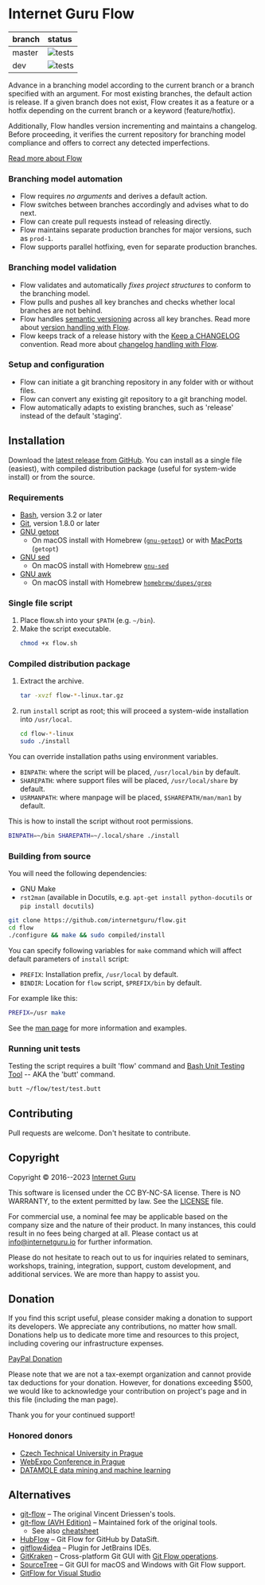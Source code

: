 # Internet Guru Flow

| branch  | status |
| :------------- | :------------- |
| master | ![tests](https://github.com/internetguru/flow/actions/workflows/test.yml/badge.svg?branch=master) |
| dev | ![tests](https://github.com/internetguru/flow/actions/workflows/test.yml/badge.svg?branch=dev) |

Advance in a branching model according to the current branch or a branch specified with an argument. For most existing branches, the default action is release. If a given branch does not exist, Flow creates it as a feature or a hotfix depending on the current branch or a keyword (feature/hotfix).

Additionally, Flow handles version incrementing and maintains a changelog. Before proceeding, it verifies the current repository for branching model compliance and offers to correct any detected imperfections.

[Read more about Flow](https://blog.internetguru.io/tags/flow/)


### Branching model automation

- Flow requires *no arguments* and derives a default action.
- Flow switches between branches accordingly and advises what to do next.
- Flow can create pull requests instead of releasing directly.
- Flow maintains separate production branches for major versions, such as `prod-1`.
- Flow supports parallel hotfixing, even for separate production branches.

### Branching model validation

 - Flow validates and automatically *fixes project structures* to conform to the branching model.
 - Flow pulls and pushes all key branches and checks whether local branches are not behind.
 - Flow handles [semantic versioning](https://semver.org/) across all key branches. Read more about [version handling with Flow](https://blog.internetguru.io/2023/04/05/flow-version/).
 - Flow keeps track of a release history with the [Keep a CHANGELOG](https://keepachangelog.com/en/) convention. Read more about [changelog handling with Flow](https://blog.internetguru.io/2023/04/08/flow-changelog/).

### Setup and configuration

 - Flow can initiate a git branching repository in any folder with or without files.
 - Flow can convert any existing git repository to a git branching model.
 - Flow automatically adapts to existing branches, such as 'release' instead of the default 'staging'.


## Installation

Download the [latest release from GitHub](https://github.com/internetguru/flow/releases/latest). You can install as a single file (easiest), with compiled distribution package (useful for system-wide install) or from the source.


### Requirements

- [Bash](https://www.gnu.org/software/bash/), version 3.2 or later
- [Git](https://git-scm.com/), version 1.8.0 or later
- [GNU getopt](http://frodo.looijaard.name/project/getopt)
  - On macOS install with Homebrew ([`gnu-getopt`](http://braumeister.org/formula/gnu-getopt)) or with [MacPorts](https://www.macports.org/) (`getopt`)
- [GNU sed](https://www.gnu.org/software/sed/)
  - On macOS install with Homebrew [`gnu-sed`](http://braumeister.org/formula/gnu-sed)
- [GNU awk](https://www.gnu.org/software/gawk/)
  - On macOS install with Homebrew [`homebrew/dupes/grep`](https://github.com/Homebrew/homebrew-dupes)


### Single file script

1. Place flow.sh into your `$PATH` (e.g. `~/bin`).
2. Make the script executable.
   ```bash
   chmod +x flow.sh
   ```


### Compiled distribution package

1. Extract the archive.
   ```bash
   tar -xvzf flow-*-linux.tar.gz
   ```
2. run `install` script as root; this will proceed a system-wide installation into `/usr/local`.
   ```bash
   cd flow-*-linux
   sudo ./install
   ```

You can override installation paths using environment variables.

- `BINPATH`: where the script will be placed, `/usr/local/bin` by default.
- `SHAREPATH`: where support files will be placed, `/usr/local/share` by default.
- `USRMANPATH`: where manpage will be placed, `$SHAREPATH/man/man1` by default.

This is how to install the script without root permissions.

```bash
BINPATH=~/bin SHAREPATH=~/.local/share ./install
```


### Building from source

You will need the following dependencies:

- GNU Make
- `rst2man` (available in Docutils, e.g. `apt-get install python-docutils` or `pip install docutils`)

```bash
git clone https://github.com/internetguru/flow.git
cd flow
./configure && make && sudo compiled/install
```

You can specify following variables for `make` command which will affect default parameters of `install` script:

- `PREFIX`: Installation prefix, `/usr/local` by default.
- `BINDIR`: Location for `flow` script, `$PREFIX/bin` by default.

For example like this:

```bash
PREFIX=/usr make
```

See the [man page](flow.1.rst) for more information and examples.


### Running unit tests

Testing the script requires a built 'flow' command and [Bash Unit Testing Tool](https://github.com/internetguru/butt) -- AKA the 'butt' command.

```bash
butt ~/flow/test/test.butt
```


## Contributing

Pull requests are welcome. Don't hesitate to contribute.


## Copyright

Copyright © 2016--2023 [Internet Guru](https://www.internetguru.io)

This software is licensed under the CC BY-NC-SA license. There is NO WARRANTY, to the extent permitted by law. See the [LICENSE](LICENSE) file.

For commercial use, a nominal fee may be applicable based on the company size and the nature of their product. In many instances, this could result in no fees being charged at all. Please contact us at info@internetguru.io for further information.

Please do not hesitate to reach out to us for inquiries related to seminars, workshops, training, integration, support, custom development, and additional services. We are more than happy to assist you.


## Donation

If you find this script useful, please consider making a donation to support its developers. We appreciate any contributions, no matter how small. Donations help us to dedicate more time and resources to this project, including covering our infrastructure expenses.

[PayPal Donation](https://www.paypal.com/donate/?hosted_button_id=QC7HU967R4PHC)

Please note that we are not a tax-exempt organization and cannot provide tax deductions for your donation. However, for donations exceeding $500, we would like to acknowledge your contribution on project's page and in this file (including the man page).

Thank you for your continued support!


### Honored donors

- [Czech Technical University in Prague](https://www.fit.cvut.cz/en)
- [WebExpo Conference in Prague](https://webexpo.net/)
- [DATAMOLE data mining and machine learning](https://www.datamole.cz/)


## Alternatives

- [git-flow](https://github.com/nvie/gitflow) – The original Vincent Driessen's tools.
- [git-flow (AVH Edition)](https://github.com/petervanderdoes/gitflow-avh) – Maintained fork of the original tools.
  - See also [cheatsheet](https://danielkummer.github.io/git-flow-cheatsheet/)
- [HubFlow](https://datasift.github.io/gitflow/) – Git Flow for GitHub by DataSift.
- [gitflow4idea](https://github.com/OpherV/gitflow4idea/) – Plugin for JetBrains IDEs.
- [GitKraken](https://www.gitkraken.com/) – Cross-platform Git GUI with [Git Flow operations](https://support.gitkraken.com/repositories/git-flow).
- [SourceTree](https://www.sourcetreeapp.com/) – Git GUI for macOS and Windows with Git Flow support.
- [GitFlow for Visual Studio](https://marketplace.visualstudio.com/items?itemName=vs-publisher-57624.GitFlowforVisualStudio2017)
